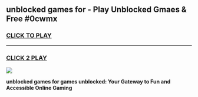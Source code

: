 
## unblocked games for - Play Unblocked Gmaes & Free #0cwmx
<h3>
<a href="https://premium.freeplayer.one?title=unblocked_games_for&ref=01M">CLICK TO PLAY</a></h3>
<hr>

<h3>
<a href="https://premium.freeplayer.one?title=unblocked_games_for&ref=01M">CLICK 2 PLAY</a>
  
</h3>

<a href="https://premium.freeplayer.one?title=unblocked_games_for&ref=01M"><img src="https://clearcache.store/games.png"></a>


**unblocked games for games unblocked: Your Gateway to Fun and Accessible Online Gaming**
